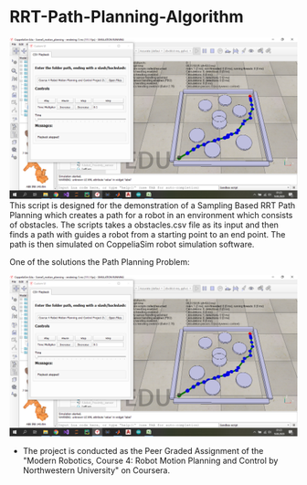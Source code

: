 # RRT-Path-Planning-Algorithm
![Image of the Environment](https://github.com/kucar17/RRT-Path-Planning-Algorithm/blob/master/path.png?raw=true)
This script is designed for the demonstration of a Sampling Based RRT Path Planning which creates a path for a robot in an environment which consists of obstacles. The scripts takes a obstacles.csv file as its input and then finds a path with guides a robot from a starting point to an end point. The path is then simulated on CoppeliaSim robot simulation software.

One of the solutions the Path Planning Problem:

![Image of the Environment](https://github.com/kucar17/RRT-Path-Planning-Algorithm/blob/master/path.png?raw=true)

* The project is conducted as the Peer Graded Assignment of the "Modern Robotics, Course 4: Robot Motion Planning and Control by Northwestern University" on Coursera.
